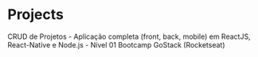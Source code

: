 # Projects
CRUD de Projetos - Aplicação completa (front, back, mobile) em ReactJS, React-Native e Node.js - Nível 01 Bootcamp GoStack (Rocketseat)
